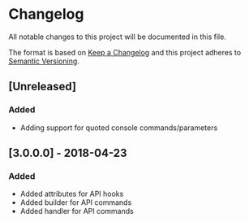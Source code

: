 # Changelog
All notable changes to this project will be documented in this file.

The format is based on [Keep a Changelog](http://keepachangelog.com/en/1.0.0/)
and this project adheres to [Semantic Versioning](http://semver.org/spec/v2.0.0.html).

## [Unreleased]
### Added
 - Adding support for quoted console commands/parameters

## [3.0.0.0] - 2018-04-23
### Added
 - Added attributes for API hooks
 - Added builder for API commands
 - Added handler for API commands 
 